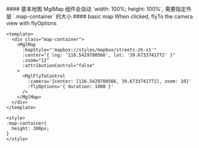<cn>
#### 基本地图
MglMap 组件会自动 `width: 100%; height: 100%`, 需要指定外层 `.map-container` 的大小
</cn>

<us>
#### basic map
When clicked, flyTo the camera view with flyOptions
</us>

```tpl
<template>
  <div class="map-container">
    <MglMap
      :mapStyle="'mapbox://styles/mapbox/streets-zh-v1'"
      :center="{ lng: '116.5429700566', lat: '39.6733741772' }"
      :zoom="12"
      :attributionControl="false"
    >
      <MglFlyToControl
        :camera='{center: [116.5429700566, 39.6733741772], zoom: 10}'
        :flyOptions='{ duration: 1000 }'
      />
    </MglMap>
  </div>
</template>

<style>
.map-container{
  height: 300px;
}
</style>
```
